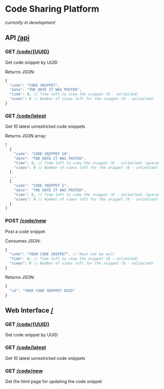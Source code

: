 # Code Sharing Platform
*currently in development*

## API [/api](http://localhost:8889/api)

### GET [/code/{UUID}](http://localhost:8889/api/code/{UUID})
Get code snippet by UUID

Returns JSON:
```javascript
{
  "code": "CODE SNIPPET",
  "date": "THE DATE IT WAS POSTED",
  "time": 0, // Time left to view the snippet (0 - unlimited)
  "views": 0 // Number of views left for the snippet (0 - unlimited)
}
```

### GET [/code/latest](http://localhost:8889/api/code/latest)
Get 10 latest unrestricted code snippets

Returns JSON array:
```javascript
[
  {
    "code": "CODE SNIPPET 10",
    "date": "THE DATE IT WAS POSTED",
    "time": 0, // Time left to view the snippet (0 - unlimited) (guarenteed to be 0)
    "views": 0 // Number of views left for the snippet (0 - unlimited) (guarenteed to be 0)
  },
  ...
  {
    "code": "CODE SNIPPET 1",
    "date": "THE DATE IT WAS POSTED",
    "time": 0, // Time left to view the snippet (0 - unlimited) (guarenteed to be 0)
    "views": 0 // Number of views left for the snippet (0 - unlimited) (guarenteed to be 0)
  }
]
```

### POST [/code/new](http://localhost:8889/api/code/new)
Post a code snippet

Consumes JSON:
```javascript
{
  "code": "YOUR CODE SNIPPET", // Must not be null
  "time": 0, // Time left to view the snippet (0 - unlimited)
  "views": 0 // Number of views left for the snippet (0 - unlimited)
}
```
Returns JSON:
```javascript
{
  "id": "YOUR CODE SNIPPET UUID"
}
```

## Web Interface [/](http://localhost:8889/)

### GET [/code/{UUID}](http://localhost:8889/code/{UUID})
Get code snippet by UUID

### GET [/code/latest](http://localhost:8889/code/latest)
Get 10 latest unrestricted code snippets

### GET [/code/new](http://localhost:8889/code/new)
Get the html page for updating the code snippet
